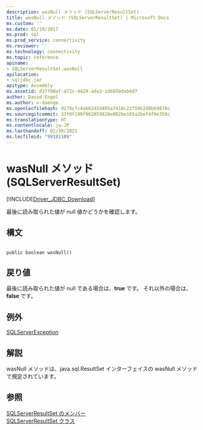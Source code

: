 ```yaml
---
description: wasNull メソッド (SQLServerResultSet)
title: wasNull メソッド (SQLServerResultSet) | Microsoft Docs
ms.custom: ''
ms.date: 01/19/2017
ms.prod: sql
ms.prod_service: connectivity
ms.reviewer: ''
ms.technology: connectivity
ms.topic: reference
apiname:
- SQLServerResultSet.wasNull
apilocation:
- sqljdbc.jar
apitype: Assembly
ms.assetid: d37f80ef-d72c-4429-ada3-1d685bdab6d7
author: David-Engel
ms.author: v-daenge
ms.openlocfilehash: 9270c7c4ab62d2d495a7416c22f59b2d0b69870c
ms.sourcegitcommit: 33f0f190f962059826e002be165a2bef4f9e350c
ms.translationtype: HT
ms.contentlocale: ja-JP
ms.lasthandoff: 01/30/2021
ms.locfileid: "99181109"
---
```

# <a name="wasnull-method-sqlserverresultset"></a>wasNull メソッド (SQLServerResultSet)
[!INCLUDE[Driver_JDBC_Download](../../../includes/driver_jdbc_download.md)]

  最後に読み取られた値が null 値かどうかを確認します。  
  
## <a name="syntax"></a>構文  
  
```  
  
public boolean wasNull()  
```  
  
## <a name="return-value"></a>戻り値  
 最後に読み取られた値が null である場合は、**true** です。 それ以外の場合は、 **false** です。  
  
## <a name="exceptions"></a>例外  
 [SQLServerException](../../../connect/jdbc/reference/sqlserverexception-class.md)  
  
## <a name="remarks"></a>解説  
 wasNull メソッドは、java.sql.ResultSet インターフェイスの wasNull メソッドで規定されています。  
  
## <a name="see-also"></a>参照  
 [SQLServerResultSet のメンバー](../../../connect/jdbc/reference/sqlserverresultset-members.md)   
 [SQLServerResultSet クラス](../../../connect/jdbc/reference/sqlserverresultset-class.md)  
  
  
